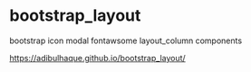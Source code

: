# bootstrap_layout
bootstrap icon modal fontawsome layout_column components

https://adibulhaque.github.io/bootstrap_layout/
